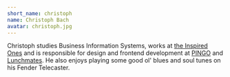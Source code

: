 ```yaml
---
short_name: christoph
name: Christoph Bach
avatar: christoph.jpg
---
```

Christoph studies Business Information Systems, works at [the Inspired Ones](https://the-inspired-ones.de) and is responsible for design and frontend development at [PINGO](http://trypingo.com) and [Lunchmates](https://lunchmates.org). He also enjoys playing some good ol' blues and soul tunes on his Fender Telecaster.
